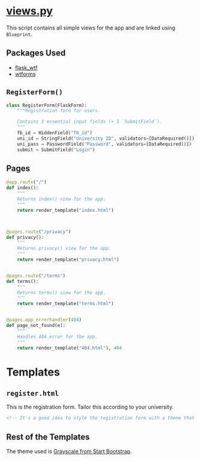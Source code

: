 # [views.py](https://github.com/ineshbose/boyd_bot_messenger/blob/master/views.py)
This script contains all simple views for the app and are linked using `Blueprint`.

## Packages Used
* [flask_wtf](https://github.com/lepture/flask-wtf)
* [wtforms](https://github.com/wtforms/wtforms)

## `RegisterForm()`
```python
class RegisterForm(FlaskForm):
    """Registration form for users.

    Contains 3 essential input fields (+ 1 `SubmitField`).
    """
    fb_id = HiddenField("fb_id")
    uni_id = StringField("University ID", validators=[DataRequired()])
    uni_pass = PasswordField("Password", validators=[DataRequired()])
    submit = SubmitField("Login")
```


## Pages
```python
@app.route("/")
def index():
    """
    Returns index() view for the app.
    """
    return render_template("index.html")



@pages.route("/privacy")
def privacy():
    """
    Returns privacy() view for the app.
    """
    return render_template("privacy.html")


@pages.route("/terms")
def terms():
    """
    Returns terms() view for the app.
    """
    return render_template("terms.html")


@pages.app_errorhandler(404)
def page_not_found(e):
    """
    Handles 404 error for the app.
    """
    return render_template("404.html"), 404

```

# Templates

## `register.html`
This is the registration form. Tailor this according to your university.
```html
<!-- It's a good idea to style the registration form with a theme that is familiar to users and can get their trust.-->
```

## Rest of the Templates
The theme used is [Grayscale from Start Bootstrap](https://startbootstrap.com/themes/grayscale/).